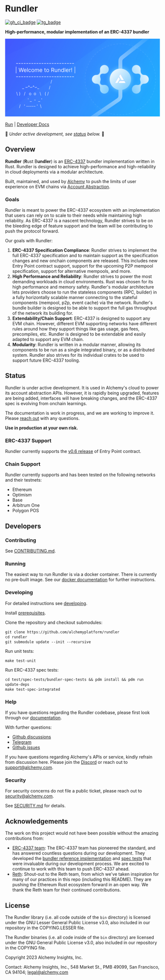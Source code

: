 # Rundler

[![gh_ci_badge]][gh_ci_link]
[![tg_badge]][tg_link]

[gh_ci_badge]: https://github.com/alchemyplatform/rundler/workflows/ci/badge.svg
[gh_ci_link]: https://github.com/alchemyplatform/rundler/actions/workflows/ci.yml
[tg_badge]: https://img.shields.io/endpoint?color=neon&logo=telegram&label=chat&url=https://mogyo.ro/quart-apis/tgmembercount?chat_id=rundler
[tg_link]: https://t.me/rundler

**High-performance, modular implementation of an ERC-4337 bundler**

![Rundler Banner](./docs/images/rundler-banner.jpg)

[Run](#running) | [Developer Docs](./docs)

🚧 *Under active development, see [status](#status) below.* 🚧

## Overview

**Rundler** (**R**ust B**undler**) is an [ERC-4337][eip_link] bundler implementation written in Rust. Rundler is designed to achieve high-performance and high-reliability in cloud deployments via a modular architecture. 

Built, maintained, and used by [Alchemy](https://www.alchemy.com/) to push the limits of user experience on EVM chains via [Account Abstraction](https://www.alchemy.com/blog/account-abstraction).

### Goals

Rundler is meant to power the ERC-4337 ecosystem with an implementation that users can rely on to scale to their needs while maintaining high reliability. As ERC-4337 is a nascent technology, Rundler strives to be on the bleeding edge of feature support and the team will be contributing to push the protocol forward.

Our goals with Rundler:

1. **ERC-4337 Specification Compliance**: Rundler strives to implement the full ERC-4337 specification and to maintain support as the specification changes and new onchain components are released. This includes new Entry Point contract support, support for the upcoming P2P mempool specification, support for alternative mempools, and more.
2. **High Performance and Reliability**:  Rundler strives to power the most demanding workloads in cloud environments. Rust was chosen for its high performance and memory safety. Rundler's modular architecture lets providers choose to run the stateless components (RPC, builder) in a fully horizontally scalable manner connecting to the stateful components (mempool, p2p, event cache) via the network. Rundler's bundle builder is designed to be able to support the full gas throughput of the network its building for.
3. **Extendability/Chain Support**: ERC-4337 is designed to support any EVM chain. However, different EVM supporting networks have different rules around how they support things like gas usage, gas fees, precompiles, etc. Rundler is designed to be extendable and easily adapted to support any EVM chain.
4. **Modularity**: Rundler is written in a modular manner, allowing its components to be run as a single integrated binary, or as a distributed system. Rundler also strives for its individual crates to be used to support future ERC-4337 tooling.

## Status

Rundler is under active development. It is used in Alchemy's cloud to power its account abstraction APIs. However, it is rapidly being upgraded, features are being added, interfaces will have breaking changes, and the ERC-4337 spec is evolving from onchain learnings.

The documentation is work in progress, and we are working to improve it. Please [reach out](#help) with any questions.

**Use in production at your own risk.**

### ERC-4337 Support

Rundler currently supports the [v0.6 release](https://github.com/eth-infinitism/account-abstraction/tree/v0.6.0) of Entry Point contract.

### Chain Support

Rundler currently supports and has been tested on the following networks and their testnets:

* Ethereum
* Optimism
* Base
* Arbitrum One
* Polygon POS

## Developers

### Contributing

See [CONTRIBUTING.md](CONTRIBUTING.md).

### Running

The easiest way to run Rundler is via a docker container. There is currently no pre-built image. See our [docker documentation](docs/docker.md) for further instructions.

### Developing

For detailed instructions see [developing](docs/developing.md).

Install [prerequisites](docs/developing.md#setup).

Clone the repository and checkout submodules:
```
git clone https://github.com/alchemyplatform/rundler
cd rundler
git submodule update --init --recursive
```

Run unit tests:
```
make test-unit
```

Run ERC-4337 spec tests:
```
cd test/spec-tests/bundler-spec-tests && pdm install && pdm run update-deps
make test-spec-integrated
```

### Help

If you have questions regarding the Rundler codebase, please first look through our [documentation](./docs/).

With further questions:

* [Github discussions](https://github.com/alchemyplatform/rundler/discussions)
* [Telegram][tg_link]
* [Github issues](https://github.com/alchemyplatform/rundler/issues/new/choose)

If you have questions regarding Alchemy's APIs or service, kindly refrain from discussion here. Please join the [Discord](https://discord.com/invite/alchemyplatform) or reach out to support@alchemy.com.

### Security

For security concerns do not file a public ticket, please reach out to security@alchemy.com.

See [SECURITY.md](SECURITY.md) for details.

## Acknowledgements

The work on this project would not have been possible without the amazing contributions from:

- [ERC-4337 team](https://github.com/eth-infinitism/account-abstraction): The ERC-4337 team has pioneered the standard, and has answered countless questions during our development. They developed the [bundler reference implementation](https://github.com/eth-infinitism/bundler) and [spec tests](https://github.com/eth-infinitism/bundler-spec-tests) that were invaluable during our development process. We are excited to continue to work with this team to push ERC-4337 ahead.
- [Reth](https://github.com/paradigmxyz/reth): Shout-out to the Reth team, from which we've taken inspiration for many of our practices in this repo (including this README). They are pushing the Ethereum Rust ecosystem forward in an open way. We thank the Reth team for their continued contributions.

[eip_link]: https://eips.ethereum.org/EIPS/eip-4337

## License

The Rundler library (i.e. all code outside of the `bin` directory) is licensed under the GNU Lesser General Public License v3.0, also included in our repository in the COPYING.LESSER file.

The Rundler binaries (i.e. all code inside of the `bin` directory) are licensed under the GNU General Public License v3.0, also included in our repository in the COPYING file.

Copyright 2023 Alchemy Insights, Inc.

Contact: Alchemy Insights, Inc., 548 Market St., PMB 49099, San Francisco, CA 94104; legal@alchemy.com
